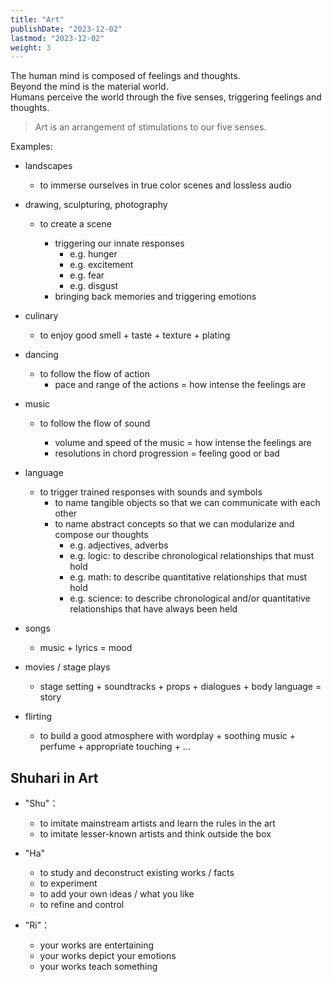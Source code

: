 ```yaml
---
title: "Art"
publishDate: "2023-12-02"
lastmod: "2023-12-02"
weight: 3
---
```


The human mind is composed of feelings and thoughts.<br/>
Beyond the mind is the material world.<br/>
Humans perceive the world through the five senses, triggering feelings and thoughts.<br/>

> Art is an arrangement of stimulations to our five senses.

Examples:

- landscapes

  - to immerse ourselves in true color scenes and lossless audio

- drawing, sculpturing, photography

  - to create a scene

    - triggering our innate responses
      - e.g. hunger
      - e.g. excitement
      - e.g. fear
      - e.g. disgust
    - bringing back memories and triggering emotions

- culinary

  - to enjoy good smell + taste + texture + plating

- dancing

  - to follow the flow of action
    - pace and range of the actions = how intense the feelings are

- music

  - to follow the flow of sound

    - volume and speed of the music = how intense the feelings are
    - resolutions in chord progression = feeling good or bad

- language

  - to trigger trained responses with sounds and symbols
    - to name tangible objects so that we can communicate with each other
    - to name abstract concepts so that we can modularize and compose our thoughts
      - e.g. adjectives, adverbs
      - e.g. logic: to describe chronological relationships that must hold
      - e.g. math: to describe quantitative relationships that must hold
      - e.g. science: to describe chronological and/or quantitative relationships that have always been held

- songs

  - music + lyrics = mood

- movies / stage plays

  - stage setting + soundtracks + props + dialogues + body language = story

- flirting

  - to build a good atmosphere with wordplay + soothing music + perfume +
    appropriate touching + ...

## Shuhari in Art

- "Shu"：

  - to imitate mainstream artists and learn the rules in the art
  - to imitate lesser-known artists and think outside the box

- "Ha"

  - to study and deconstruct existing works / facts
  - to experiment
  - to add your own ideas / what you like
  - to refine and control

- "Ri"：

  - your works are entertaining
  - your works depict your emotions
  - your works teach something
